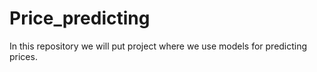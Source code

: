 # Price_predicting
In this repository we will put project where we use models for predicting prices.
